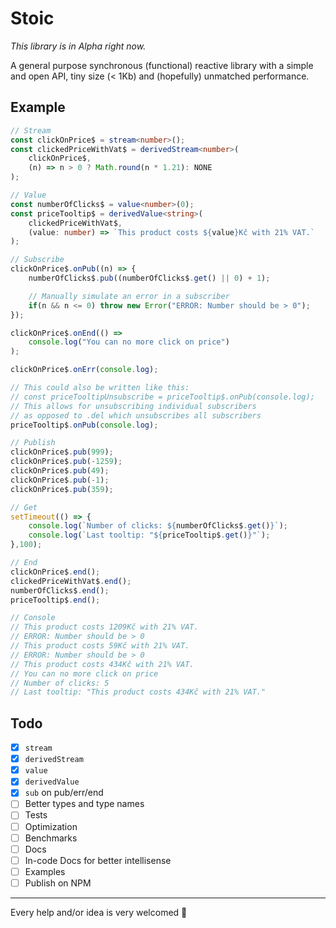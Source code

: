 # Stoic
_This library is in Alpha right now._

A general purpose synchronous (functional) reactive library with a simple and open API, tiny size (< 1Kb) and (hopefully) unmatched performance.

## Example
```typescript
// Stream
const clickOnPrice$ = stream<number>();
const clickedPriceWithVat$ = derivedStream<number>(
    clickOnPrice$,
    (n) => n > 0 ? Math.round(n * 1.21): NONE
);

// Value
const numberOfClicks$ = value<number>(0);
const priceTooltip$ = derivedValue<string>(
    clickedPriceWithVat$,
    (value: number) => `This product costs ${value}Kč with 21% VAT.`
);

// Subscribe
clickOnPrice$.onPub((n) => {
    numberOfClicks$.pub((numberOfClicks$.get() || 0) + 1);

    // Manually simulate an error in a subscriber
    if(n && n <= 0) throw new Error("ERROR: Number should be > 0");
});

clickOnPrice$.onEnd(() =>
    console.log("You can no more click on price")
);

clickOnPrice$.onErr(console.log);

// This could also be written like this:
// const priceTooltipUnsubscribe = priceTooltip$.onPub(console.log);
// This allows for unsubscribing individual subscribers
// as opposed to .del which unsubscribes all subscribers
priceTooltip$.onPub(console.log);

// Publish
clickOnPrice$.pub(999);
clickOnPrice$.pub(-1259);
clickOnPrice$.pub(49);
clickOnPrice$.pub(-1);
clickOnPrice$.pub(359);

// Get
setTimeout(() => {
    console.log(`Number of clicks: ${numberOfClicks$.get()}`);
    console.log(`Last tooltip: "${priceTooltip$.get()}"`);
},100);

// End
clickOnPrice$.end();
clickedPriceWithVat$.end();
numberOfClicks$.end();
priceTooltip$.end();

// Console
// This product costs 1209Kč with 21% VAT.
// ERROR: Number should be > 0
// This product costs 59Kč with 21% VAT.
// ERROR: Number should be > 0
// This product costs 434Kč with 21% VAT.
// You can no more click on price
// Number of clicks: 5
// Last tooltip: "This product costs 434Kč with 21% VAT."
```

## Todo
- [X] `stream`
- [X] `derivedStream`
- [X] `value`
- [X] `derivedValue`
- [X] `sub` on pub/err/end
- [ ] Better types and type names
- [ ] Tests
- [ ] Optimization
- [ ] Benchmarks
- [ ] Docs
- [ ] In-code Docs for better intellisense
- [ ] Examples
- [ ] Publish on NPM

___

Every help and/or idea is very welcomed 🙏
